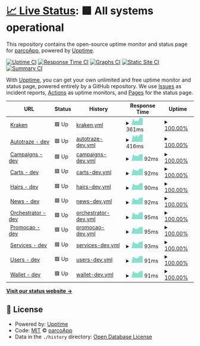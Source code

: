 # [📈 Live Status](https://parcoApp.github.io/status): <!--live status--> **🟩 All systems operational**

This repository contains the open-source uptime monitor and status page for [parcoApp](https://parcoApp.github.io/status), powered by [Upptime](https://github.com/upptime/upptime).

[![Uptime CI](https://github.com/parcoApp/status/workflows/Uptime%20CI/badge.svg)](https://github.com/parcoApp/status/actions?query=workflow%3A%22Uptime+CI%22)
[![Response Time CI](https://github.com/parcoApp/status/workflows/Response%20Time%20CI/badge.svg)](https://github.com/parcoApp/status/actions?query=workflow%3A%22Response+Time+CI%22)
[![Graphs CI](https://github.com/parcoApp/status/workflows/Graphs%20CI/badge.svg)](https://github.com/parcoApp/status/actions?query=workflow%3A%22Graphs+CI%22)
[![Static Site CI](https://github.com/parcoApp/status/workflows/Static%20Site%20CI/badge.svg)](https://github.com/parcoApp/status/actions?query=workflow%3A%22Static+Site+CI%22)
[![Summary CI](https://github.com/parcoApp/status/workflows/Summary%20CI/badge.svg)](https://github.com/parcoApp/status/actions?query=workflow%3A%22Summary+CI%22)

With [Upptime](https://upptime.js.org), you can get your own unlimited and free uptime monitor and status page, powered entirely by a GitHub repository. We use [Issues](https://github.com/parcoApp/status/issues) as incident reports, [Actions](https://github.com/parcoApp/status/actions) as uptime monitors, and [Pages](https://parcoApp.github.io/status) for the status page.

<!--start: status pages-->
<!-- This summary is generated by Upptime (https://github.com/upptime/upptime) -->
<!-- Do not edit this manually, your changes will be overwritten -->
<!-- prettier-ignore -->
| URL | Status | History | Response Time | Uptime |
| --- | ------ | ------- | ------------- | ------ |
| <img alt="" src="https://icons.duckduckgo.com/ip3/kraken.parcoapp.com.ico" height="13"> [Kraken](https://kraken.parcoapp.com) | 🟩 Up | [kraken.yml](https://github.com/ParcoApp/status/commits/HEAD/history/kraken.yml) | <details><summary><img alt="Response time graph" src="./graphs/kraken/response-time-week.png" height="20"> 361ms</summary><br><a href="https://parcoApp.github.io/status/history/kraken"><img alt="Response time 364" src="https://img.shields.io/endpoint?url=https%3A%2F%2Fraw.githubusercontent.com%2FParcoApp%2Fstatus%2FHEAD%2Fapi%2Fkraken%2Fresponse-time.json"></a><br><a href="https://parcoApp.github.io/status/history/kraken"><img alt="24-hour response time 385" src="https://img.shields.io/endpoint?url=https%3A%2F%2Fraw.githubusercontent.com%2FParcoApp%2Fstatus%2FHEAD%2Fapi%2Fkraken%2Fresponse-time-day.json"></a><br><a href="https://parcoApp.github.io/status/history/kraken"><img alt="7-day response time 361" src="https://img.shields.io/endpoint?url=https%3A%2F%2Fraw.githubusercontent.com%2FParcoApp%2Fstatus%2FHEAD%2Fapi%2Fkraken%2Fresponse-time-week.json"></a><br><a href="https://parcoApp.github.io/status/history/kraken"><img alt="30-day response time 307" src="https://img.shields.io/endpoint?url=https%3A%2F%2Fraw.githubusercontent.com%2FParcoApp%2Fstatus%2FHEAD%2Fapi%2Fkraken%2Fresponse-time-month.json"></a><br><a href="https://parcoApp.github.io/status/history/kraken"><img alt="1-year response time 381" src="https://img.shields.io/endpoint?url=https%3A%2F%2Fraw.githubusercontent.com%2FParcoApp%2Fstatus%2FHEAD%2Fapi%2Fkraken%2Fresponse-time-year.json"></a></details> | <details><summary><a href="https://parcoApp.github.io/status/history/kraken">100.00%</a></summary><a href="https://parcoApp.github.io/status/history/kraken"><img alt="All-time uptime 99.99%" src="https://img.shields.io/endpoint?url=https%3A%2F%2Fraw.githubusercontent.com%2FParcoApp%2Fstatus%2FHEAD%2Fapi%2Fkraken%2Fuptime.json"></a><br><a href="https://parcoApp.github.io/status/history/kraken"><img alt="24-hour uptime 100.00%" src="https://img.shields.io/endpoint?url=https%3A%2F%2Fraw.githubusercontent.com%2FParcoApp%2Fstatus%2FHEAD%2Fapi%2Fkraken%2Fuptime-day.json"></a><br><a href="https://parcoApp.github.io/status/history/kraken"><img alt="7-day uptime 100.00%" src="https://img.shields.io/endpoint?url=https%3A%2F%2Fraw.githubusercontent.com%2FParcoApp%2Fstatus%2FHEAD%2Fapi%2Fkraken%2Fuptime-week.json"></a><br><a href="https://parcoApp.github.io/status/history/kraken"><img alt="30-day uptime 100.00%" src="https://img.shields.io/endpoint?url=https%3A%2F%2Fraw.githubusercontent.com%2FParcoApp%2Fstatus%2FHEAD%2Fapi%2Fkraken%2Fuptime-month.json"></a><br><a href="https://parcoApp.github.io/status/history/kraken"><img alt="1-year uptime 99.99%" src="https://img.shields.io/endpoint?url=https%3A%2F%2Fraw.githubusercontent.com%2FParcoApp%2Fstatus%2FHEAD%2Fapi%2Fkraken%2Fuptime-year.json"></a></details>
| <img alt="" src="https://icons.duckduckgo.com/ip3/net.env.parcoapp.com.ico" height="13"> [Autotraze - dev](https://net.env.parcoapp.com/autotraze) | 🟩 Up | [autotraze-dev.yml](https://github.com/ParcoApp/status/commits/HEAD/history/autotraze-dev.yml) | <details><summary><img alt="Response time graph" src="./graphs/autotraze-dev/response-time-week.png" height="20"> 416ms</summary><br><a href="https://parcoApp.github.io/status/history/autotraze-dev"><img alt="Response time 328" src="https://img.shields.io/endpoint?url=https%3A%2F%2Fraw.githubusercontent.com%2FParcoApp%2Fstatus%2FHEAD%2Fapi%2Fautotraze-dev%2Fresponse-time.json"></a><br><a href="https://parcoApp.github.io/status/history/autotraze-dev"><img alt="24-hour response time 455" src="https://img.shields.io/endpoint?url=https%3A%2F%2Fraw.githubusercontent.com%2FParcoApp%2Fstatus%2FHEAD%2Fapi%2Fautotraze-dev%2Fresponse-time-day.json"></a><br><a href="https://parcoApp.github.io/status/history/autotraze-dev"><img alt="7-day response time 416" src="https://img.shields.io/endpoint?url=https%3A%2F%2Fraw.githubusercontent.com%2FParcoApp%2Fstatus%2FHEAD%2Fapi%2Fautotraze-dev%2Fresponse-time-week.json"></a><br><a href="https://parcoApp.github.io/status/history/autotraze-dev"><img alt="30-day response time 343" src="https://img.shields.io/endpoint?url=https%3A%2F%2Fraw.githubusercontent.com%2FParcoApp%2Fstatus%2FHEAD%2Fapi%2Fautotraze-dev%2Fresponse-time-month.json"></a><br><a href="https://parcoApp.github.io/status/history/autotraze-dev"><img alt="1-year response time 328" src="https://img.shields.io/endpoint?url=https%3A%2F%2Fraw.githubusercontent.com%2FParcoApp%2Fstatus%2FHEAD%2Fapi%2Fautotraze-dev%2Fresponse-time-year.json"></a></details> | <details><summary><a href="https://parcoApp.github.io/status/history/autotraze-dev">100.00%</a></summary><a href="https://parcoApp.github.io/status/history/autotraze-dev"><img alt="All-time uptime 99.98%" src="https://img.shields.io/endpoint?url=https%3A%2F%2Fraw.githubusercontent.com%2FParcoApp%2Fstatus%2FHEAD%2Fapi%2Fautotraze-dev%2Fuptime.json"></a><br><a href="https://parcoApp.github.io/status/history/autotraze-dev"><img alt="24-hour uptime 100.00%" src="https://img.shields.io/endpoint?url=https%3A%2F%2Fraw.githubusercontent.com%2FParcoApp%2Fstatus%2FHEAD%2Fapi%2Fautotraze-dev%2Fuptime-day.json"></a><br><a href="https://parcoApp.github.io/status/history/autotraze-dev"><img alt="7-day uptime 100.00%" src="https://img.shields.io/endpoint?url=https%3A%2F%2Fraw.githubusercontent.com%2FParcoApp%2Fstatus%2FHEAD%2Fapi%2Fautotraze-dev%2Fuptime-week.json"></a><br><a href="https://parcoApp.github.io/status/history/autotraze-dev"><img alt="30-day uptime 100.00%" src="https://img.shields.io/endpoint?url=https%3A%2F%2Fraw.githubusercontent.com%2FParcoApp%2Fstatus%2FHEAD%2Fapi%2Fautotraze-dev%2Fuptime-month.json"></a><br><a href="https://parcoApp.github.io/status/history/autotraze-dev"><img alt="1-year uptime 99.98%" src="https://img.shields.io/endpoint?url=https%3A%2F%2Fraw.githubusercontent.com%2FParcoApp%2Fstatus%2FHEAD%2Fapi%2Fautotraze-dev%2Fuptime-year.json"></a></details>
| <img alt="" src="https://icons.duckduckgo.com/ip3/net.env.parcoapp.com.ico" height="13"> [Campaigns - dev](https://net.env.parcoapp.com/campaigns) | 🟩 Up | [campaigns-dev.yml](https://github.com/ParcoApp/status/commits/HEAD/history/campaigns-dev.yml) | <details><summary><img alt="Response time graph" src="./graphs/campaigns-dev/response-time-week.png" height="20"> 92ms</summary><br><a href="https://parcoApp.github.io/status/history/campaigns-dev"><img alt="Response time 80" src="https://img.shields.io/endpoint?url=https%3A%2F%2Fraw.githubusercontent.com%2FParcoApp%2Fstatus%2FHEAD%2Fapi%2Fcampaigns-dev%2Fresponse-time.json"></a><br><a href="https://parcoApp.github.io/status/history/campaigns-dev"><img alt="24-hour response time 108" src="https://img.shields.io/endpoint?url=https%3A%2F%2Fraw.githubusercontent.com%2FParcoApp%2Fstatus%2FHEAD%2Fapi%2Fcampaigns-dev%2Fresponse-time-day.json"></a><br><a href="https://parcoApp.github.io/status/history/campaigns-dev"><img alt="7-day response time 92" src="https://img.shields.io/endpoint?url=https%3A%2F%2Fraw.githubusercontent.com%2FParcoApp%2Fstatus%2FHEAD%2Fapi%2Fcampaigns-dev%2Fresponse-time-week.json"></a><br><a href="https://parcoApp.github.io/status/history/campaigns-dev"><img alt="30-day response time 79" src="https://img.shields.io/endpoint?url=https%3A%2F%2Fraw.githubusercontent.com%2FParcoApp%2Fstatus%2FHEAD%2Fapi%2Fcampaigns-dev%2Fresponse-time-month.json"></a><br><a href="https://parcoApp.github.io/status/history/campaigns-dev"><img alt="1-year response time 80" src="https://img.shields.io/endpoint?url=https%3A%2F%2Fraw.githubusercontent.com%2FParcoApp%2Fstatus%2FHEAD%2Fapi%2Fcampaigns-dev%2Fresponse-time-year.json"></a></details> | <details><summary><a href="https://parcoApp.github.io/status/history/campaigns-dev">100.00%</a></summary><a href="https://parcoApp.github.io/status/history/campaigns-dev"><img alt="All-time uptime 99.97%" src="https://img.shields.io/endpoint?url=https%3A%2F%2Fraw.githubusercontent.com%2FParcoApp%2Fstatus%2FHEAD%2Fapi%2Fcampaigns-dev%2Fuptime.json"></a><br><a href="https://parcoApp.github.io/status/history/campaigns-dev"><img alt="24-hour uptime 100.00%" src="https://img.shields.io/endpoint?url=https%3A%2F%2Fraw.githubusercontent.com%2FParcoApp%2Fstatus%2FHEAD%2Fapi%2Fcampaigns-dev%2Fuptime-day.json"></a><br><a href="https://parcoApp.github.io/status/history/campaigns-dev"><img alt="7-day uptime 100.00%" src="https://img.shields.io/endpoint?url=https%3A%2F%2Fraw.githubusercontent.com%2FParcoApp%2Fstatus%2FHEAD%2Fapi%2Fcampaigns-dev%2Fuptime-week.json"></a><br><a href="https://parcoApp.github.io/status/history/campaigns-dev"><img alt="30-day uptime 100.00%" src="https://img.shields.io/endpoint?url=https%3A%2F%2Fraw.githubusercontent.com%2FParcoApp%2Fstatus%2FHEAD%2Fapi%2Fcampaigns-dev%2Fuptime-month.json"></a><br><a href="https://parcoApp.github.io/status/history/campaigns-dev"><img alt="1-year uptime 99.97%" src="https://img.shields.io/endpoint?url=https%3A%2F%2Fraw.githubusercontent.com%2FParcoApp%2Fstatus%2FHEAD%2Fapi%2Fcampaigns-dev%2Fuptime-year.json"></a></details>
| <img alt="" src="https://icons.duckduckgo.com/ip3/net.env.parcoapp.com.ico" height="13"> [Carts - dev](https://net.env.parcoapp.com/carts/status) | 🟩 Up | [carts-dev.yml](https://github.com/ParcoApp/status/commits/HEAD/history/carts-dev.yml) | <details><summary><img alt="Response time graph" src="./graphs/carts-dev/response-time-week.png" height="20"> 92ms</summary><br><a href="https://parcoApp.github.io/status/history/carts-dev"><img alt="Response time 80" src="https://img.shields.io/endpoint?url=https%3A%2F%2Fraw.githubusercontent.com%2FParcoApp%2Fstatus%2FHEAD%2Fapi%2Fcarts-dev%2Fresponse-time.json"></a><br><a href="https://parcoApp.github.io/status/history/carts-dev"><img alt="24-hour response time 115" src="https://img.shields.io/endpoint?url=https%3A%2F%2Fraw.githubusercontent.com%2FParcoApp%2Fstatus%2FHEAD%2Fapi%2Fcarts-dev%2Fresponse-time-day.json"></a><br><a href="https://parcoApp.github.io/status/history/carts-dev"><img alt="7-day response time 92" src="https://img.shields.io/endpoint?url=https%3A%2F%2Fraw.githubusercontent.com%2FParcoApp%2Fstatus%2FHEAD%2Fapi%2Fcarts-dev%2Fresponse-time-week.json"></a><br><a href="https://parcoApp.github.io/status/history/carts-dev"><img alt="30-day response time 80" src="https://img.shields.io/endpoint?url=https%3A%2F%2Fraw.githubusercontent.com%2FParcoApp%2Fstatus%2FHEAD%2Fapi%2Fcarts-dev%2Fresponse-time-month.json"></a><br><a href="https://parcoApp.github.io/status/history/carts-dev"><img alt="1-year response time 80" src="https://img.shields.io/endpoint?url=https%3A%2F%2Fraw.githubusercontent.com%2FParcoApp%2Fstatus%2FHEAD%2Fapi%2Fcarts-dev%2Fresponse-time-year.json"></a></details> | <details><summary><a href="https://parcoApp.github.io/status/history/carts-dev">100.00%</a></summary><a href="https://parcoApp.github.io/status/history/carts-dev"><img alt="All-time uptime 99.95%" src="https://img.shields.io/endpoint?url=https%3A%2F%2Fraw.githubusercontent.com%2FParcoApp%2Fstatus%2FHEAD%2Fapi%2Fcarts-dev%2Fuptime.json"></a><br><a href="https://parcoApp.github.io/status/history/carts-dev"><img alt="24-hour uptime 100.00%" src="https://img.shields.io/endpoint?url=https%3A%2F%2Fraw.githubusercontent.com%2FParcoApp%2Fstatus%2FHEAD%2Fapi%2Fcarts-dev%2Fuptime-day.json"></a><br><a href="https://parcoApp.github.io/status/history/carts-dev"><img alt="7-day uptime 100.00%" src="https://img.shields.io/endpoint?url=https%3A%2F%2Fraw.githubusercontent.com%2FParcoApp%2Fstatus%2FHEAD%2Fapi%2Fcarts-dev%2Fuptime-week.json"></a><br><a href="https://parcoApp.github.io/status/history/carts-dev"><img alt="30-day uptime 100.00%" src="https://img.shields.io/endpoint?url=https%3A%2F%2Fraw.githubusercontent.com%2FParcoApp%2Fstatus%2FHEAD%2Fapi%2Fcarts-dev%2Fuptime-month.json"></a><br><a href="https://parcoApp.github.io/status/history/carts-dev"><img alt="1-year uptime 99.95%" src="https://img.shields.io/endpoint?url=https%3A%2F%2Fraw.githubusercontent.com%2FParcoApp%2Fstatus%2FHEAD%2Fapi%2Fcarts-dev%2Fuptime-year.json"></a></details>
| <img alt="" src="https://icons.duckduckgo.com/ip3/net.env.parcoapp.com.ico" height="13"> [Hairs - dev](https://net.env.parcoapp.com/hairs) | 🟩 Up | [hairs-dev.yml](https://github.com/ParcoApp/status/commits/HEAD/history/hairs-dev.yml) | <details><summary><img alt="Response time graph" src="./graphs/hairs-dev/response-time-week.png" height="20"> 90ms</summary><br><a href="https://parcoApp.github.io/status/history/hairs-dev"><img alt="Response time 83" src="https://img.shields.io/endpoint?url=https%3A%2F%2Fraw.githubusercontent.com%2FParcoApp%2Fstatus%2FHEAD%2Fapi%2Fhairs-dev%2Fresponse-time.json"></a><br><a href="https://parcoApp.github.io/status/history/hairs-dev"><img alt="24-hour response time 106" src="https://img.shields.io/endpoint?url=https%3A%2F%2Fraw.githubusercontent.com%2FParcoApp%2Fstatus%2FHEAD%2Fapi%2Fhairs-dev%2Fresponse-time-day.json"></a><br><a href="https://parcoApp.github.io/status/history/hairs-dev"><img alt="7-day response time 90" src="https://img.shields.io/endpoint?url=https%3A%2F%2Fraw.githubusercontent.com%2FParcoApp%2Fstatus%2FHEAD%2Fapi%2Fhairs-dev%2Fresponse-time-week.json"></a><br><a href="https://parcoApp.github.io/status/history/hairs-dev"><img alt="30-day response time 79" src="https://img.shields.io/endpoint?url=https%3A%2F%2Fraw.githubusercontent.com%2FParcoApp%2Fstatus%2FHEAD%2Fapi%2Fhairs-dev%2Fresponse-time-month.json"></a><br><a href="https://parcoApp.github.io/status/history/hairs-dev"><img alt="1-year response time 83" src="https://img.shields.io/endpoint?url=https%3A%2F%2Fraw.githubusercontent.com%2FParcoApp%2Fstatus%2FHEAD%2Fapi%2Fhairs-dev%2Fresponse-time-year.json"></a></details> | <details><summary><a href="https://parcoApp.github.io/status/history/hairs-dev">100.00%</a></summary><a href="https://parcoApp.github.io/status/history/hairs-dev"><img alt="All-time uptime 99.98%" src="https://img.shields.io/endpoint?url=https%3A%2F%2Fraw.githubusercontent.com%2FParcoApp%2Fstatus%2FHEAD%2Fapi%2Fhairs-dev%2Fuptime.json"></a><br><a href="https://parcoApp.github.io/status/history/hairs-dev"><img alt="24-hour uptime 100.00%" src="https://img.shields.io/endpoint?url=https%3A%2F%2Fraw.githubusercontent.com%2FParcoApp%2Fstatus%2FHEAD%2Fapi%2Fhairs-dev%2Fuptime-day.json"></a><br><a href="https://parcoApp.github.io/status/history/hairs-dev"><img alt="7-day uptime 100.00%" src="https://img.shields.io/endpoint?url=https%3A%2F%2Fraw.githubusercontent.com%2FParcoApp%2Fstatus%2FHEAD%2Fapi%2Fhairs-dev%2Fuptime-week.json"></a><br><a href="https://parcoApp.github.io/status/history/hairs-dev"><img alt="30-day uptime 100.00%" src="https://img.shields.io/endpoint?url=https%3A%2F%2Fraw.githubusercontent.com%2FParcoApp%2Fstatus%2FHEAD%2Fapi%2Fhairs-dev%2Fuptime-month.json"></a><br><a href="https://parcoApp.github.io/status/history/hairs-dev"><img alt="1-year uptime 99.98%" src="https://img.shields.io/endpoint?url=https%3A%2F%2Fraw.githubusercontent.com%2FParcoApp%2Fstatus%2FHEAD%2Fapi%2Fhairs-dev%2Fuptime-year.json"></a></details>
| <img alt="" src="https://icons.duckduckgo.com/ip3/net.env.parcoapp.com.ico" height="13"> [News - dev](https://net.env.parcoapp.com/news) | 🟩 Up | [news-dev.yml](https://github.com/ParcoApp/status/commits/HEAD/history/news-dev.yml) | <details><summary><img alt="Response time graph" src="./graphs/news-dev/response-time-week.png" height="20"> 92ms</summary><br><a href="https://parcoApp.github.io/status/history/news-dev"><img alt="Response time 80" src="https://img.shields.io/endpoint?url=https%3A%2F%2Fraw.githubusercontent.com%2FParcoApp%2Fstatus%2FHEAD%2Fapi%2Fnews-dev%2Fresponse-time.json"></a><br><a href="https://parcoApp.github.io/status/history/news-dev"><img alt="24-hour response time 113" src="https://img.shields.io/endpoint?url=https%3A%2F%2Fraw.githubusercontent.com%2FParcoApp%2Fstatus%2FHEAD%2Fapi%2Fnews-dev%2Fresponse-time-day.json"></a><br><a href="https://parcoApp.github.io/status/history/news-dev"><img alt="7-day response time 92" src="https://img.shields.io/endpoint?url=https%3A%2F%2Fraw.githubusercontent.com%2FParcoApp%2Fstatus%2FHEAD%2Fapi%2Fnews-dev%2Fresponse-time-week.json"></a><br><a href="https://parcoApp.github.io/status/history/news-dev"><img alt="30-day response time 79" src="https://img.shields.io/endpoint?url=https%3A%2F%2Fraw.githubusercontent.com%2FParcoApp%2Fstatus%2FHEAD%2Fapi%2Fnews-dev%2Fresponse-time-month.json"></a><br><a href="https://parcoApp.github.io/status/history/news-dev"><img alt="1-year response time 80" src="https://img.shields.io/endpoint?url=https%3A%2F%2Fraw.githubusercontent.com%2FParcoApp%2Fstatus%2FHEAD%2Fapi%2Fnews-dev%2Fresponse-time-year.json"></a></details> | <details><summary><a href="https://parcoApp.github.io/status/history/news-dev">100.00%</a></summary><a href="https://parcoApp.github.io/status/history/news-dev"><img alt="All-time uptime 99.44%" src="https://img.shields.io/endpoint?url=https%3A%2F%2Fraw.githubusercontent.com%2FParcoApp%2Fstatus%2FHEAD%2Fapi%2Fnews-dev%2Fuptime.json"></a><br><a href="https://parcoApp.github.io/status/history/news-dev"><img alt="24-hour uptime 100.00%" src="https://img.shields.io/endpoint?url=https%3A%2F%2Fraw.githubusercontent.com%2FParcoApp%2Fstatus%2FHEAD%2Fapi%2Fnews-dev%2Fuptime-day.json"></a><br><a href="https://parcoApp.github.io/status/history/news-dev"><img alt="7-day uptime 100.00%" src="https://img.shields.io/endpoint?url=https%3A%2F%2Fraw.githubusercontent.com%2FParcoApp%2Fstatus%2FHEAD%2Fapi%2Fnews-dev%2Fuptime-week.json"></a><br><a href="https://parcoApp.github.io/status/history/news-dev"><img alt="30-day uptime 100.00%" src="https://img.shields.io/endpoint?url=https%3A%2F%2Fraw.githubusercontent.com%2FParcoApp%2Fstatus%2FHEAD%2Fapi%2Fnews-dev%2Fuptime-month.json"></a><br><a href="https://parcoApp.github.io/status/history/news-dev"><img alt="1-year uptime 99.44%" src="https://img.shields.io/endpoint?url=https%3A%2F%2Fraw.githubusercontent.com%2FParcoApp%2Fstatus%2FHEAD%2Fapi%2Fnews-dev%2Fuptime-year.json"></a></details>
| <img alt="" src="https://icons.duckduckgo.com/ip3/net.env.parcoapp.com.ico" height="13"> [Orchestrator - dev](https://net.env.parcoapp.com/orchestrator) | 🟩 Up | [orchestrator-dev.yml](https://github.com/ParcoApp/status/commits/HEAD/history/orchestrator-dev.yml) | <details><summary><img alt="Response time graph" src="./graphs/orchestrator-dev/response-time-week.png" height="20"> 95ms</summary><br><a href="https://parcoApp.github.io/status/history/orchestrator-dev"><img alt="Response time 80" src="https://img.shields.io/endpoint?url=https%3A%2F%2Fraw.githubusercontent.com%2FParcoApp%2Fstatus%2FHEAD%2Fapi%2Forchestrator-dev%2Fresponse-time.json"></a><br><a href="https://parcoApp.github.io/status/history/orchestrator-dev"><img alt="24-hour response time 114" src="https://img.shields.io/endpoint?url=https%3A%2F%2Fraw.githubusercontent.com%2FParcoApp%2Fstatus%2FHEAD%2Fapi%2Forchestrator-dev%2Fresponse-time-day.json"></a><br><a href="https://parcoApp.github.io/status/history/orchestrator-dev"><img alt="7-day response time 95" src="https://img.shields.io/endpoint?url=https%3A%2F%2Fraw.githubusercontent.com%2FParcoApp%2Fstatus%2FHEAD%2Fapi%2Forchestrator-dev%2Fresponse-time-week.json"></a><br><a href="https://parcoApp.github.io/status/history/orchestrator-dev"><img alt="30-day response time 79" src="https://img.shields.io/endpoint?url=https%3A%2F%2Fraw.githubusercontent.com%2FParcoApp%2Fstatus%2FHEAD%2Fapi%2Forchestrator-dev%2Fresponse-time-month.json"></a><br><a href="https://parcoApp.github.io/status/history/orchestrator-dev"><img alt="1-year response time 80" src="https://img.shields.io/endpoint?url=https%3A%2F%2Fraw.githubusercontent.com%2FParcoApp%2Fstatus%2FHEAD%2Fapi%2Forchestrator-dev%2Fresponse-time-year.json"></a></details> | <details><summary><a href="https://parcoApp.github.io/status/history/orchestrator-dev">100.00%</a></summary><a href="https://parcoApp.github.io/status/history/orchestrator-dev"><img alt="All-time uptime 99.12%" src="https://img.shields.io/endpoint?url=https%3A%2F%2Fraw.githubusercontent.com%2FParcoApp%2Fstatus%2FHEAD%2Fapi%2Forchestrator-dev%2Fuptime.json"></a><br><a href="https://parcoApp.github.io/status/history/orchestrator-dev"><img alt="24-hour uptime 100.00%" src="https://img.shields.io/endpoint?url=https%3A%2F%2Fraw.githubusercontent.com%2FParcoApp%2Fstatus%2FHEAD%2Fapi%2Forchestrator-dev%2Fuptime-day.json"></a><br><a href="https://parcoApp.github.io/status/history/orchestrator-dev"><img alt="7-day uptime 100.00%" src="https://img.shields.io/endpoint?url=https%3A%2F%2Fraw.githubusercontent.com%2FParcoApp%2Fstatus%2FHEAD%2Fapi%2Forchestrator-dev%2Fuptime-week.json"></a><br><a href="https://parcoApp.github.io/status/history/orchestrator-dev"><img alt="30-day uptime 100.00%" src="https://img.shields.io/endpoint?url=https%3A%2F%2Fraw.githubusercontent.com%2FParcoApp%2Fstatus%2FHEAD%2Fapi%2Forchestrator-dev%2Fuptime-month.json"></a><br><a href="https://parcoApp.github.io/status/history/orchestrator-dev"><img alt="1-year uptime 99.12%" src="https://img.shields.io/endpoint?url=https%3A%2F%2Fraw.githubusercontent.com%2FParcoApp%2Fstatus%2FHEAD%2Fapi%2Forchestrator-dev%2Fuptime-year.json"></a></details>
| <img alt="" src="https://icons.duckduckgo.com/ip3/net.env.parcoapp.com.ico" height="13"> [Promocao - dev](https://net.env.parcoapp.com/promocao) | 🟩 Up | [promocao-dev.yml](https://github.com/ParcoApp/status/commits/HEAD/history/promocao-dev.yml) | <details><summary><img alt="Response time graph" src="./graphs/promocao-dev/response-time-week.png" height="20"> 95ms</summary><br><a href="https://parcoApp.github.io/status/history/promocao-dev"><img alt="Response time 81" src="https://img.shields.io/endpoint?url=https%3A%2F%2Fraw.githubusercontent.com%2FParcoApp%2Fstatus%2FHEAD%2Fapi%2Fpromocao-dev%2Fresponse-time.json"></a><br><a href="https://parcoApp.github.io/status/history/promocao-dev"><img alt="24-hour response time 117" src="https://img.shields.io/endpoint?url=https%3A%2F%2Fraw.githubusercontent.com%2FParcoApp%2Fstatus%2FHEAD%2Fapi%2Fpromocao-dev%2Fresponse-time-day.json"></a><br><a href="https://parcoApp.github.io/status/history/promocao-dev"><img alt="7-day response time 95" src="https://img.shields.io/endpoint?url=https%3A%2F%2Fraw.githubusercontent.com%2FParcoApp%2Fstatus%2FHEAD%2Fapi%2Fpromocao-dev%2Fresponse-time-week.json"></a><br><a href="https://parcoApp.github.io/status/history/promocao-dev"><img alt="30-day response time 81" src="https://img.shields.io/endpoint?url=https%3A%2F%2Fraw.githubusercontent.com%2FParcoApp%2Fstatus%2FHEAD%2Fapi%2Fpromocao-dev%2Fresponse-time-month.json"></a><br><a href="https://parcoApp.github.io/status/history/promocao-dev"><img alt="1-year response time 81" src="https://img.shields.io/endpoint?url=https%3A%2F%2Fraw.githubusercontent.com%2FParcoApp%2Fstatus%2FHEAD%2Fapi%2Fpromocao-dev%2Fresponse-time-year.json"></a></details> | <details><summary><a href="https://parcoApp.github.io/status/history/promocao-dev">100.00%</a></summary><a href="https://parcoApp.github.io/status/history/promocao-dev"><img alt="All-time uptime 99.43%" src="https://img.shields.io/endpoint?url=https%3A%2F%2Fraw.githubusercontent.com%2FParcoApp%2Fstatus%2FHEAD%2Fapi%2Fpromocao-dev%2Fuptime.json"></a><br><a href="https://parcoApp.github.io/status/history/promocao-dev"><img alt="24-hour uptime 100.00%" src="https://img.shields.io/endpoint?url=https%3A%2F%2Fraw.githubusercontent.com%2FParcoApp%2Fstatus%2FHEAD%2Fapi%2Fpromocao-dev%2Fuptime-day.json"></a><br><a href="https://parcoApp.github.io/status/history/promocao-dev"><img alt="7-day uptime 100.00%" src="https://img.shields.io/endpoint?url=https%3A%2F%2Fraw.githubusercontent.com%2FParcoApp%2Fstatus%2FHEAD%2Fapi%2Fpromocao-dev%2Fuptime-week.json"></a><br><a href="https://parcoApp.github.io/status/history/promocao-dev"><img alt="30-day uptime 100.00%" src="https://img.shields.io/endpoint?url=https%3A%2F%2Fraw.githubusercontent.com%2FParcoApp%2Fstatus%2FHEAD%2Fapi%2Fpromocao-dev%2Fuptime-month.json"></a><br><a href="https://parcoApp.github.io/status/history/promocao-dev"><img alt="1-year uptime 99.43%" src="https://img.shields.io/endpoint?url=https%3A%2F%2Fraw.githubusercontent.com%2FParcoApp%2Fstatus%2FHEAD%2Fapi%2Fpromocao-dev%2Fuptime-year.json"></a></details>
| <img alt="" src="https://icons.duckduckgo.com/ip3/net.env.parcoapp.com.ico" height="13"> [Services - dev](https://net.env.parcoapp.com/services) | 🟩 Up | [services-dev.yml](https://github.com/ParcoApp/status/commits/HEAD/history/services-dev.yml) | <details><summary><img alt="Response time graph" src="./graphs/services-dev/response-time-week.png" height="20"> 93ms</summary><br><a href="https://parcoApp.github.io/status/history/services-dev"><img alt="Response time 80" src="https://img.shields.io/endpoint?url=https%3A%2F%2Fraw.githubusercontent.com%2FParcoApp%2Fstatus%2FHEAD%2Fapi%2Fservices-dev%2Fresponse-time.json"></a><br><a href="https://parcoApp.github.io/status/history/services-dev"><img alt="24-hour response time 116" src="https://img.shields.io/endpoint?url=https%3A%2F%2Fraw.githubusercontent.com%2FParcoApp%2Fstatus%2FHEAD%2Fapi%2Fservices-dev%2Fresponse-time-day.json"></a><br><a href="https://parcoApp.github.io/status/history/services-dev"><img alt="7-day response time 93" src="https://img.shields.io/endpoint?url=https%3A%2F%2Fraw.githubusercontent.com%2FParcoApp%2Fstatus%2FHEAD%2Fapi%2Fservices-dev%2Fresponse-time-week.json"></a><br><a href="https://parcoApp.github.io/status/history/services-dev"><img alt="30-day response time 80" src="https://img.shields.io/endpoint?url=https%3A%2F%2Fraw.githubusercontent.com%2FParcoApp%2Fstatus%2FHEAD%2Fapi%2Fservices-dev%2Fresponse-time-month.json"></a><br><a href="https://parcoApp.github.io/status/history/services-dev"><img alt="1-year response time 80" src="https://img.shields.io/endpoint?url=https%3A%2F%2Fraw.githubusercontent.com%2FParcoApp%2Fstatus%2FHEAD%2Fapi%2Fservices-dev%2Fresponse-time-year.json"></a></details> | <details><summary><a href="https://parcoApp.github.io/status/history/services-dev">100.00%</a></summary><a href="https://parcoApp.github.io/status/history/services-dev"><img alt="All-time uptime 99.43%" src="https://img.shields.io/endpoint?url=https%3A%2F%2Fraw.githubusercontent.com%2FParcoApp%2Fstatus%2FHEAD%2Fapi%2Fservices-dev%2Fuptime.json"></a><br><a href="https://parcoApp.github.io/status/history/services-dev"><img alt="24-hour uptime 100.00%" src="https://img.shields.io/endpoint?url=https%3A%2F%2Fraw.githubusercontent.com%2FParcoApp%2Fstatus%2FHEAD%2Fapi%2Fservices-dev%2Fuptime-day.json"></a><br><a href="https://parcoApp.github.io/status/history/services-dev"><img alt="7-day uptime 100.00%" src="https://img.shields.io/endpoint?url=https%3A%2F%2Fraw.githubusercontent.com%2FParcoApp%2Fstatus%2FHEAD%2Fapi%2Fservices-dev%2Fuptime-week.json"></a><br><a href="https://parcoApp.github.io/status/history/services-dev"><img alt="30-day uptime 100.00%" src="https://img.shields.io/endpoint?url=https%3A%2F%2Fraw.githubusercontent.com%2FParcoApp%2Fstatus%2FHEAD%2Fapi%2Fservices-dev%2Fuptime-month.json"></a><br><a href="https://parcoApp.github.io/status/history/services-dev"><img alt="1-year uptime 99.43%" src="https://img.shields.io/endpoint?url=https%3A%2F%2Fraw.githubusercontent.com%2FParcoApp%2Fstatus%2FHEAD%2Fapi%2Fservices-dev%2Fuptime-year.json"></a></details>
| <img alt="" src="https://icons.duckduckgo.com/ip3/net.env.parcoapp.com.ico" height="13"> [Users - dev](https://net.env.parcoapp.com/users/status) | 🟩 Up | [users-dev.yml](https://github.com/ParcoApp/status/commits/HEAD/history/users-dev.yml) | <details><summary><img alt="Response time graph" src="./graphs/users-dev/response-time-week.png" height="20"> 91ms</summary><br><a href="https://parcoApp.github.io/status/history/users-dev"><img alt="Response time 80" src="https://img.shields.io/endpoint?url=https%3A%2F%2Fraw.githubusercontent.com%2FParcoApp%2Fstatus%2FHEAD%2Fapi%2Fusers-dev%2Fresponse-time.json"></a><br><a href="https://parcoApp.github.io/status/history/users-dev"><img alt="24-hour response time 108" src="https://img.shields.io/endpoint?url=https%3A%2F%2Fraw.githubusercontent.com%2FParcoApp%2Fstatus%2FHEAD%2Fapi%2Fusers-dev%2Fresponse-time-day.json"></a><br><a href="https://parcoApp.github.io/status/history/users-dev"><img alt="7-day response time 91" src="https://img.shields.io/endpoint?url=https%3A%2F%2Fraw.githubusercontent.com%2FParcoApp%2Fstatus%2FHEAD%2Fapi%2Fusers-dev%2Fresponse-time-week.json"></a><br><a href="https://parcoApp.github.io/status/history/users-dev"><img alt="30-day response time 79" src="https://img.shields.io/endpoint?url=https%3A%2F%2Fraw.githubusercontent.com%2FParcoApp%2Fstatus%2FHEAD%2Fapi%2Fusers-dev%2Fresponse-time-month.json"></a><br><a href="https://parcoApp.github.io/status/history/users-dev"><img alt="1-year response time 80" src="https://img.shields.io/endpoint?url=https%3A%2F%2Fraw.githubusercontent.com%2FParcoApp%2Fstatus%2FHEAD%2Fapi%2Fusers-dev%2Fresponse-time-year.json"></a></details> | <details><summary><a href="https://parcoApp.github.io/status/history/users-dev">100.00%</a></summary><a href="https://parcoApp.github.io/status/history/users-dev"><img alt="All-time uptime 100.00%" src="https://img.shields.io/endpoint?url=https%3A%2F%2Fraw.githubusercontent.com%2FParcoApp%2Fstatus%2FHEAD%2Fapi%2Fusers-dev%2Fuptime.json"></a><br><a href="https://parcoApp.github.io/status/history/users-dev"><img alt="24-hour uptime 100.00%" src="https://img.shields.io/endpoint?url=https%3A%2F%2Fraw.githubusercontent.com%2FParcoApp%2Fstatus%2FHEAD%2Fapi%2Fusers-dev%2Fuptime-day.json"></a><br><a href="https://parcoApp.github.io/status/history/users-dev"><img alt="7-day uptime 100.00%" src="https://img.shields.io/endpoint?url=https%3A%2F%2Fraw.githubusercontent.com%2FParcoApp%2Fstatus%2FHEAD%2Fapi%2Fusers-dev%2Fuptime-week.json"></a><br><a href="https://parcoApp.github.io/status/history/users-dev"><img alt="30-day uptime 100.00%" src="https://img.shields.io/endpoint?url=https%3A%2F%2Fraw.githubusercontent.com%2FParcoApp%2Fstatus%2FHEAD%2Fapi%2Fusers-dev%2Fuptime-month.json"></a><br><a href="https://parcoApp.github.io/status/history/users-dev"><img alt="1-year uptime 100.00%" src="https://img.shields.io/endpoint?url=https%3A%2F%2Fraw.githubusercontent.com%2FParcoApp%2Fstatus%2FHEAD%2Fapi%2Fusers-dev%2Fuptime-year.json"></a></details>
| <img alt="" src="https://icons.duckduckgo.com/ip3/net.env.parcoapp.com.ico" height="13"> [Wallet - dev](https://net.env.parcoapp.com/wallet) | 🟩 Up | [wallet-dev.yml](https://github.com/ParcoApp/status/commits/HEAD/history/wallet-dev.yml) | <details><summary><img alt="Response time graph" src="./graphs/wallet-dev/response-time-week.png" height="20"> 91ms</summary><br><a href="https://parcoApp.github.io/status/history/wallet-dev"><img alt="Response time 80" src="https://img.shields.io/endpoint?url=https%3A%2F%2Fraw.githubusercontent.com%2FParcoApp%2Fstatus%2FHEAD%2Fapi%2Fwallet-dev%2Fresponse-time.json"></a><br><a href="https://parcoApp.github.io/status/history/wallet-dev"><img alt="24-hour response time 110" src="https://img.shields.io/endpoint?url=https%3A%2F%2Fraw.githubusercontent.com%2FParcoApp%2Fstatus%2FHEAD%2Fapi%2Fwallet-dev%2Fresponse-time-day.json"></a><br><a href="https://parcoApp.github.io/status/history/wallet-dev"><img alt="7-day response time 91" src="https://img.shields.io/endpoint?url=https%3A%2F%2Fraw.githubusercontent.com%2FParcoApp%2Fstatus%2FHEAD%2Fapi%2Fwallet-dev%2Fresponse-time-week.json"></a><br><a href="https://parcoApp.github.io/status/history/wallet-dev"><img alt="30-day response time 78" src="https://img.shields.io/endpoint?url=https%3A%2F%2Fraw.githubusercontent.com%2FParcoApp%2Fstatus%2FHEAD%2Fapi%2Fwallet-dev%2Fresponse-time-month.json"></a><br><a href="https://parcoApp.github.io/status/history/wallet-dev"><img alt="1-year response time 80" src="https://img.shields.io/endpoint?url=https%3A%2F%2Fraw.githubusercontent.com%2FParcoApp%2Fstatus%2FHEAD%2Fapi%2Fwallet-dev%2Fresponse-time-year.json"></a></details> | <details><summary><a href="https://parcoApp.github.io/status/history/wallet-dev">100.00%</a></summary><a href="https://parcoApp.github.io/status/history/wallet-dev"><img alt="All-time uptime 99.43%" src="https://img.shields.io/endpoint?url=https%3A%2F%2Fraw.githubusercontent.com%2FParcoApp%2Fstatus%2FHEAD%2Fapi%2Fwallet-dev%2Fuptime.json"></a><br><a href="https://parcoApp.github.io/status/history/wallet-dev"><img alt="24-hour uptime 100.00%" src="https://img.shields.io/endpoint?url=https%3A%2F%2Fraw.githubusercontent.com%2FParcoApp%2Fstatus%2FHEAD%2Fapi%2Fwallet-dev%2Fuptime-day.json"></a><br><a href="https://parcoApp.github.io/status/history/wallet-dev"><img alt="7-day uptime 100.00%" src="https://img.shields.io/endpoint?url=https%3A%2F%2Fraw.githubusercontent.com%2FParcoApp%2Fstatus%2FHEAD%2Fapi%2Fwallet-dev%2Fuptime-week.json"></a><br><a href="https://parcoApp.github.io/status/history/wallet-dev"><img alt="30-day uptime 100.00%" src="https://img.shields.io/endpoint?url=https%3A%2F%2Fraw.githubusercontent.com%2FParcoApp%2Fstatus%2FHEAD%2Fapi%2Fwallet-dev%2Fuptime-month.json"></a><br><a href="https://parcoApp.github.io/status/history/wallet-dev"><img alt="1-year uptime 99.43%" src="https://img.shields.io/endpoint?url=https%3A%2F%2Fraw.githubusercontent.com%2FParcoApp%2Fstatus%2FHEAD%2Fapi%2Fwallet-dev%2Fuptime-year.json"></a></details>

<!--end: status pages-->

[**Visit our status website →**](https://parcoApp.github.io/status)

## 📄 License

- Powered by: [Upptime](https://github.com/upptime/upptime)
- Code: [MIT](./LICENSE) © [parcoApp](https://parcoApp.github.io/status)
- Data in the `./history` directory: [Open Database License](https://opendatacommons.org/licenses/odbl/1-0/)
